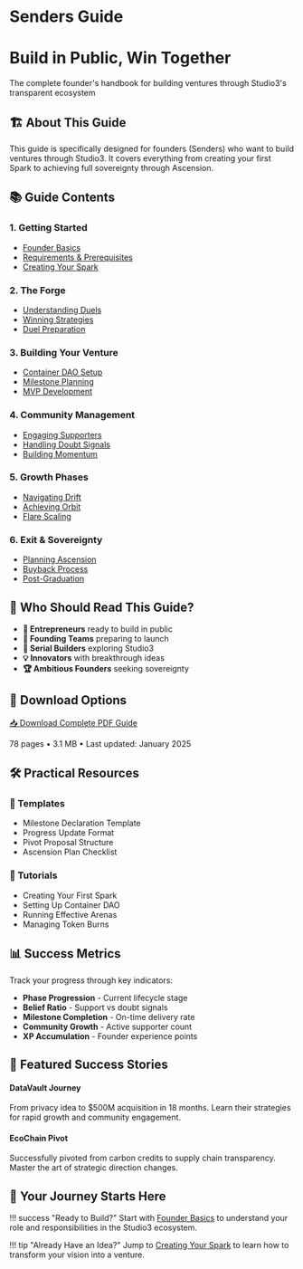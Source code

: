 # Senders Guide

<div class="hero-section">
<h1>Build in Public, Win Together</h1>
<p class="hero-subtitle">The complete founder's handbook for building ventures through Studio3's transparent ecosystem</p>
</div>

## 🏗️ About This Guide

This guide is specifically designed for founders (Senders) who want to build ventures through Studio3. It covers everything from creating your first Spark to achieving full sovereignty through Ascension.

## 📚 Guide Contents

<div class="grid">
<div class="arena-card">
<h3>1. Getting Started</h3>
<ul>
<li><a href="founder-basics/">Founder Basics</a></li>
<li><a href="requirements/">Requirements & Prerequisites</a></li>
<li><a href="creating-spark/">Creating Your Spark</a></li>
</ul>
</div>

<div class="arena-card">
<h3>2. The Forge</h3>
<ul>
<li><a href="forge-duels/">Understanding Duels</a></li>
<li><a href="winning-strategies/">Winning Strategies</a></li>
<li><a href="duel-preparation/">Duel Preparation</a></li>
</ul>
</div>

<div class="arena-card">
<h3>3. Building Your Venture</h3>
<ul>
<li><a href="container-dao/">Container DAO Setup</a></li>
<li><a href="milestone-planning/">Milestone Planning</a></li>
<li><a href="mvp-development/">MVP Development</a></li>
</ul>
</div>

<div class="arena-card">
<h3>4. Community Management</h3>
<ul>
<li><a href="engaging-echoes/">Engaging Supporters</a></li>
<li><a href="handling-doubt/">Handling Doubt Signals</a></li>
<li><a href="building-momentum/">Building Momentum</a></li>
</ul>
</div>

<div class="arena-card">
<h3>5. Growth Phases</h3>
<ul>
<li><a href="drift-navigation/">Navigating Drift</a></li>
<li><a href="achieving-orbit/">Achieving Orbit</a></li>
<li><a href="flare-scaling/">Flare Scaling</a></li>
</ul>
</div>

<div class="arena-card">
<h3>6. Exit & Sovereignty</h3>
<ul>
<li><a href="ascension-planning/">Planning Ascension</a></li>
<li><a href="buyback-process/">Buyback Process</a></li>
<li><a href="post-graduation/">Post-Graduation</a></li>
</ul>
</div>
</div>

## 🎯 Who Should Read This Guide?

- **🚀 Entrepreneurs** ready to build in public
- **👥 Founding Teams** preparing to launch
- **🔄 Serial Builders** exploring Studio3
- **💡 Innovators** with breakthrough ideas
- **🏆 Ambitious Founders** seeking sovereignty

## 📄 Download Options

<div class="download-section">
<a href="../pdf/studio3-senders-guide.pdf" class="md-button md-button--primary">
📥 Download Complete PDF Guide
</a>
<p>78 pages • 3.1 MB • Last updated: January 2025</p>
</div>

## 🛠️ Practical Resources

<div class="grid">
<div class="arena-card">
<h3>📝 Templates</h3>
<ul>
<li>Milestone Declaration Template</li>
<li>Progress Update Format</li>
<li>Pivot Proposal Structure</li>
<li>Ascension Plan Checklist</li>
</ul>
</div>

<div class="arena-card">
<h3>🎥 Tutorials</h3>
<ul>
<li>Creating Your First Spark</li>
<li>Setting Up Container DAO</li>
<li>Running Effective Arenas</li>
<li>Managing Token Burns</li>
</ul>
</div>
</div>

## 📊 Success Metrics

Track your progress through key indicators:

- **Phase Progression** - Current lifecycle stage
- **Belief Ratio** - Support vs doubt signals
- **Milestone Completion** - On-time delivery rate
- **Community Growth** - Active supporter count
- **XP Accumulation** - Founder experience points

## 🌟 Featured Success Stories

<div class="grid">
<div class="arena-card">
<h4>DataVault Journey</h4>
<p>From privacy idea to $500M acquisition in 18 months. Learn their strategies for rapid growth and community engagement.</p>
</div>

<div class="arena-card">
<h4>EcoChain Pivot</h4>
<p>Successfully pivoted from carbon credits to supply chain transparency. Master the art of strategic direction changes.</p>
</div>
</div>

## 🚀 Your Journey Starts Here

!!! success "Ready to Build?"
    Start with [Founder Basics](founder-basics/) to understand your role and responsibilities in the Studio3 ecosystem.

!!! tip "Already Have an Idea?"
    Jump to [Creating Your Spark](creating-spark/) to learn how to transform your vision into a venture.